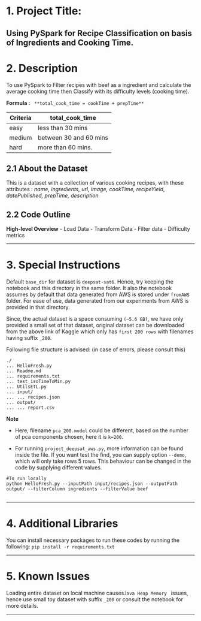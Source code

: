 
# 1. Project Title:
## Using PySpark for Recipe Classification on basis of Ingredients and Cooking Time.

# 2. Description
To use PySpark to Filter recipes with beef as a ingredient and calculate the average cooking time then Classify with its difficulty levels (cooking time).


**Formula :** ``` **total_cook_time = cookTime + prepTime**```

**Criteria** | **total_cook_time**
------------ | -------------
easy | less than 30 mins
medium | between 30 and 60 mins
hard | more than 60 mins.



## 2.1 About the Dataset
This is a dataset with a collection of various cooking recipes, with these attributes : *name, ingredients, url, image, cookTime, recipeYield, datePublished, prepTime, description.*

## 2.2 Code Outline
**High-level Overview**
    - Load Data
    - Transform Data
    - Filter data
    - Difficulty metrics

- - - -

# 3. Special Instructions
Default ```base_dir``` for dataset is ```deepsat-sat6```. Hence, try keeping the notebook and this directory in the same folder. It also the notebook assumes by default that data generated from AWS is stored under  ```fromAWS``` folder. For ease of use, data generated from our experiments from AWS is provided in that directory.

Since, the actual dataset is a space consuming ```(~5.6 GB)```, we have only provided a small set of that dataset, original dataset can be downloaded from the above link of Kaggle which only has ```first 200 rows``` with filenames having suffix ```_200```.

Following file structure is advised: (in case of errors, please consult this)
```
./
... HelloFresh.py
... Readme.md
... requirements.txt
... test_isoTimeToMin.py
... UtilsETL.py
... input/
... ... recipes.json
... output/
... ... report.csv

```

**Note**
- Here, filename ```pca_200.model``` could be different, based on the number of pca components chosen, here it is ```k=200```.

- For running ```project_deepsat_aws.py```,  more information can be found inside the file.  If you want test the find, you can supply option ```--demo```, which will only take rows 5 rows. This behaviour can be changed in the code by supplying different values.

```
#To run locally
python HelloFresh.py --inputPath input/recipes.json --outputPath output/ --filterColumn ingredients --filterValue beef


```

- - - -

# 4. Additional Libraries
You can install necessary packages to run these codes by running the following:
```pip install -r requirements.txt```

- - - -

# 5. Known Issues
Loading entire dataset on local machine causes```Java Heap Memory ``` issues, hence use small toy dataset with suffix ```_200``` or consult the notebook for more details.
- - - -

